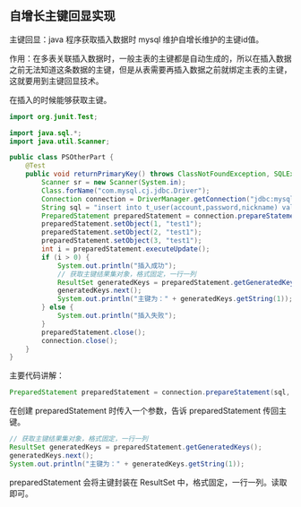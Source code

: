 ## 自增长主键回显实现

主键回显：java 程序获取插入数据时 mysql 维护自增长维护的主键id值。

作用：在多表关联插入数据时，一般主表的主键都是自动生成的，所以在插入数据之前无法知道这条数据的主键，但是从表需要再插入数据之前就绑定主表的主键，这就要用到主键回显技术。

在插入的时候能够获取主键。



```java
import org.junit.Test;

import java.sql.*;
import java.util.Scanner;

public class PSOtherPart {
    @Test
    public void returnPrimaryKey() throws ClassNotFoundException, SQLException {
        Scanner sr = new Scanner(System.in);
        Class.forName("com.mysql.cj.jdbc.Driver");
        Connection connection = DriverManager.getConnection("jdbc:mysql://127.0.0.1:3306/mysql_text_one", "root", "123");
        String sql = "insert into t_user(account,password,nickname) values(?,?,?)";
        PreparedStatement preparedStatement = connection.prepareStatement(sql, Statement.RETURN_GENERATED_KEYS);
        preparedStatement.setObject(1, "test1");
        preparedStatement.setObject(2, "test1");
        preparedStatement.setObject(3, "test1");
        int i = preparedStatement.executeUpdate();
        if (i > 0) {
            System.out.println("插入成功");
            // 获取主键结果集对象，格式固定，一行一列
            ResultSet generatedKeys = preparedStatement.getGeneratedKeys();
            generatedKeys.next();
            System.out.println("主键为：" + generatedKeys.getString(1));
        } else {
            System.out.println("插入失败");
        }
        preparedStatement.close();
        connection.close();
    }
}
```



主要代码讲解：

```java
PreparedStatement preparedStatement = connection.prepareStatement(sql, Statement.RETURN_GENERATED_KEYS);
```

在创建 preparedStatement 时传入一个参数，告诉 preparedStatement 传回主键。



```java
// 获取主键结果集对象，格式固定，一行一列
ResultSet generatedKeys = preparedStatement.getGeneratedKeys();
generatedKeys.next();
System.out.println("主键为：" + generatedKeys.getString(1));
```

preparedStatement 会将主键封装在 ResultSet 中，格式固定，一行一列。读取即可。